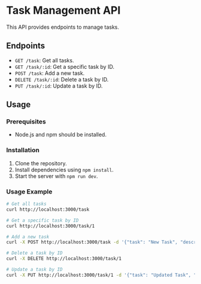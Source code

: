 # Task Management API

This API provides endpoints to manage tasks.

## Endpoints

- `GET /task`: Get all tasks.
- `GET /task/:id`: Get a specific task by ID.
- `POST /task`: Add a new task.
- `DELETE /task/:id`: Delete a task by ID.
- `PUT /task/:id`: Update a task by ID.

## Usage

### Prerequisites

- Node.js and npm should be installed.

### Installation

1. Clone the repository.
2. Install dependencies using `npm install`.
3. Start the server with `npm run dev`.

### Usage Example

```bash
# Get all tasks
curl http://localhost:3000/task

# Get a specific task by ID
curl http://localhost:3000/task/1

# Add a new task
curl -X POST http://localhost:3000/task -d '{"task": "New Task", "description": "Task Description", "priority": "High", "startDate": "2023-10-10", "endDate": "2023-10-15"}' -H 'Content-Type: application/json'

# Delete a task by ID
curl -X DELETE http://localhost:3000/task/1

# Update a task by ID
curl -X PUT http://localhost:3000/task/1 -d '{"task": "Updated Task", "description": "Updated Description", "priority": "Medium", "startDate": "2023-10-11", "endDate": "2023-10-16"}' -H 'Content-Type: application/json'
